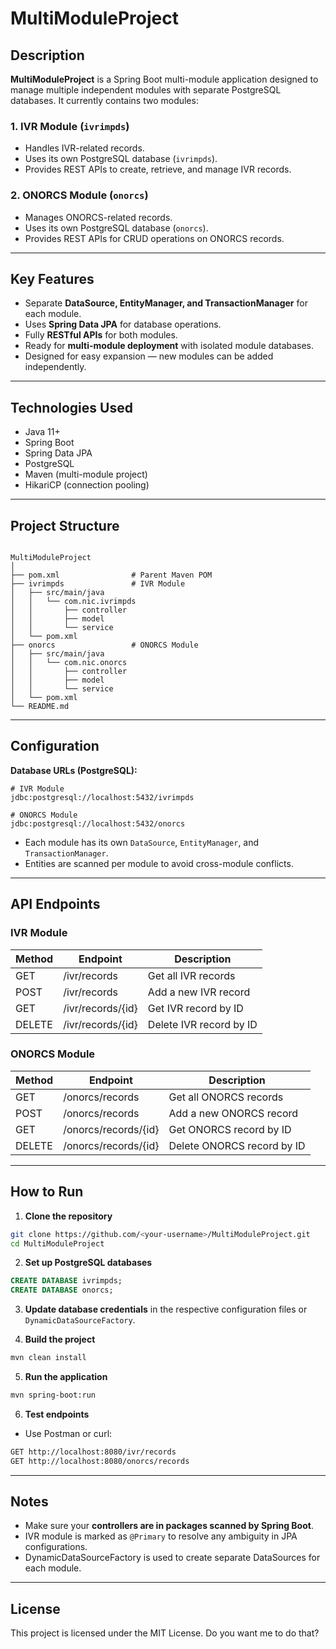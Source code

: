 # MultiModuleProject

## Description
**MultiModuleProject** is a Spring Boot multi-module application designed to manage multiple independent modules with separate PostgreSQL databases. It currently contains two modules:

### 1. IVR Module (`ivrimpds`)
- Handles IVR-related records.
- Uses its own PostgreSQL database (`ivrimpds`).
- Provides REST APIs to create, retrieve, and manage IVR records.

### 2. ONORCS Module (`onorcs`)
- Manages ONORCS-related records.
- Uses its own PostgreSQL database (`onorcs`).
- Provides REST APIs for CRUD operations on ONORCS records.

---

## Key Features
- Separate **DataSource, EntityManager, and TransactionManager** for each module.
- Uses **Spring Data JPA** for database operations.
- Fully **RESTful APIs** for both modules.
- Ready for **multi-module deployment** with isolated module databases.
- Designed for easy expansion — new modules can be added independently.

---

## Technologies Used
- Java 11+
- Spring Boot
- Spring Data JPA
- PostgreSQL
- Maven (multi-module project)
- HikariCP (connection pooling)

---

## Project Structure
```

MultiModuleProject
│
├── pom.xml                # Parent Maven POM
├── ivrimpds               # IVR Module
│   ├── src/main/java
│   │   └── com.nic.ivrimpds
│   │       ├── controller
│   │       ├── model
│   │       └── service
│   └── pom.xml
├── onorcs                 # ONORCS Module
│   ├── src/main/java
│   │   └── com.nic.onorcs
│   │       ├── controller
│   │       ├── model
│   │       └── service
│   └── pom.xml
└── README.md

````

---

## Configuration

**Database URLs (PostgreSQL):**
```properties
# IVR Module
jdbc:postgresql://localhost:5432/ivrimpds

# ONORCS Module
jdbc:postgresql://localhost:5432/onorcs
````

* Each module has its own `DataSource`, `EntityManager`, and `TransactionManager`.
* Entities are scanned per module to avoid cross-module conflicts.

---

## API Endpoints

### IVR Module

| Method | Endpoint          | Description             |
| ------ | ----------------- | ----------------------- |
| GET    | /ivr/records      | Get all IVR records     |
| POST   | /ivr/records      | Add a new IVR record    |
| GET    | /ivr/records/{id} | Get IVR record by ID    |
| DELETE | /ivr/records/{id} | Delete IVR record by ID |

### ONORCS Module

| Method | Endpoint             | Description                |
| ------ | -------------------- | -------------------------- |
| GET    | /onorcs/records      | Get all ONORCS records     |
| POST   | /onorcs/records      | Add a new ONORCS record    |
| GET    | /onorcs/records/{id} | Get ONORCS record by ID    |
| DELETE | /onorcs/records/{id} | Delete ONORCS record by ID |

---

## How to Run

1. **Clone the repository**

```bash
git clone https://github.com/<your-username>/MultiModuleProject.git
cd MultiModuleProject
```

2. **Set up PostgreSQL databases**

```sql
CREATE DATABASE ivrimpds;
CREATE DATABASE onorcs;
```

3. **Update database credentials** in the respective configuration files or `DynamicDataSourceFactory`.

4. **Build the project**

```bash
mvn clean install
```

5. **Run the application**

```bash
mvn spring-boot:run
```

6. **Test endpoints**

* Use Postman or curl:

```bash
GET http://localhost:8080/ivr/records
GET http://localhost:8080/onorcs/records
```

---

## Notes

* Make sure your **controllers are in packages scanned by Spring Boot**.
* IVR module is marked as `@Primary` to resolve any ambiguity in JPA configurations.
* DynamicDataSourceFactory is used to create separate DataSources for each module.

---

## License

This project is licensed under the MIT License.
Do you want me to do that?
```
